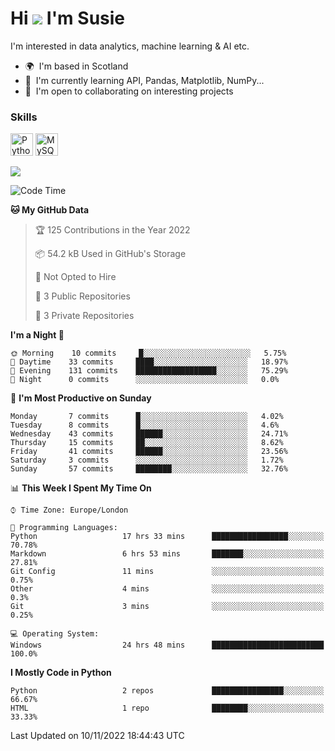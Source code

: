<!--
**SkyinScotlandCodes/SkyinScotlandCodes** is a ✨ _special_ ✨ repository because its `README.md` (this file) appears on your GitHub profile.

Here are some ideas to get you started:

- 🔭 I’m currently working on ...
- 🌱 I’m currently learning ...
- 👯 I’m looking to collaborate on ...
- 🤔 I’m looking for help with ...
- 💬 Ask me about ...
- 📫 How to reach me: ...
- 😄 Pronouns: ...
- ⚡ Fun fact: ...
-->
<!--
[![Susie's GitHub stats](https://github-readme-stats.vercel.app/api?username=SkyinScotlandCodes&show_icons=true&theme=dracula)](https://github.com/anuraghazra/github-readme-stats)
-->

Hi ![](https://user-images.githubusercontent.com/18350557/176309783-0785949b-9127-417c-8b55-ab5a4333674e.gif) I'm Susie
=============================================================================================================================

I'm interested in data analytics, machine learning & AI etc.

*   🌍  I'm based in Scotland
*   🧠  I'm currently learning API, Pandas, Matplotlib, NumPy...
*   🤝  I'm open to collaborating on interesting projects

### Skills 
<p align="left">
<a href="https://www.python.org/" target="_blank" rel="noreferrer"><img src="https://raw.githubusercontent.com/danielcranney/readme-generator/main/public/icons/skills/python-colored.svg" width="36" height="36" alt="Python" /></a>
<a href="https://www.mysql.com/" target="_blank" rel="noreferrer"><img src="https://raw.githubusercontent.com/danielcranney/readme-generator/main/public/icons/skills/mysql-colored.svg" width="36" height="36" alt="MySQL" /></a>
</p>

![](https://komarev.com/ghpvc/?username=SkyinScotlandCodes)
                    
<!--START_SECTION:waka-->
![Code Time](http://img.shields.io/badge/Code%20Time-102%20hrs%2051%20mins-blue)

**🐱 My GitHub Data** 

> 🏆 125 Contributions in the Year 2022
 > 
> 📦 54.2 kB Used in GitHub's Storage 
 > 
> 🚫 Not Opted to Hire
 > 
> 📜 3 Public Repositories 
 > 
> 🔑 3 Private Repositories  
 > 
**I'm a Night 🦉** 

```text
🌞 Morning    10 commits     █░░░░░░░░░░░░░░░░░░░░░░░░   5.75% 
🌆 Daytime    33 commits     ████░░░░░░░░░░░░░░░░░░░░░   18.97% 
🌃 Evening    131 commits    ██████████████████░░░░░░░   75.29% 
🌙 Night      0 commits      ░░░░░░░░░░░░░░░░░░░░░░░░░   0.0%

```
📅 **I'm Most Productive on Sunday** 

```text
Monday       7 commits      █░░░░░░░░░░░░░░░░░░░░░░░░   4.02% 
Tuesday      8 commits      █░░░░░░░░░░░░░░░░░░░░░░░░   4.6% 
Wednesday    43 commits     ██████░░░░░░░░░░░░░░░░░░░   24.71% 
Thursday     15 commits     ██░░░░░░░░░░░░░░░░░░░░░░░   8.62% 
Friday       41 commits     ██████░░░░░░░░░░░░░░░░░░░   23.56% 
Saturday     3 commits      ░░░░░░░░░░░░░░░░░░░░░░░░░   1.72% 
Sunday       57 commits     ████████░░░░░░░░░░░░░░░░░   32.76%

```


📊 **This Week I Spent My Time On** 

```text
⌚︎ Time Zone: Europe/London

💬 Programming Languages: 
Python                   17 hrs 33 mins      █████████████████░░░░░░░░   70.78% 
Markdown                 6 hrs 53 mins       ███████░░░░░░░░░░░░░░░░░░   27.81% 
Git Config               11 mins             ░░░░░░░░░░░░░░░░░░░░░░░░░   0.75% 
Other                    4 mins              ░░░░░░░░░░░░░░░░░░░░░░░░░   0.3% 
Git                      3 mins              ░░░░░░░░░░░░░░░░░░░░░░░░░   0.25%

💻 Operating System: 
Windows                  24 hrs 48 mins      █████████████████████████   100.0%

```

**I Mostly Code in Python** 

```text
Python                   2 repos             ████████████████░░░░░░░░░   66.67% 
HTML                     1 repo              ████████░░░░░░░░░░░░░░░░░   33.33%

```



 Last Updated on 10/11/2022 18:44:43 UTC
<!--END_SECTION:waka-->




<!--
![visitor badge](https://visitor-badge.glitch.me/badge?page_id=SkyinScotlandCodes.SkyinScotlandCodes&left_color=purple&right_color=gray) 
-->
